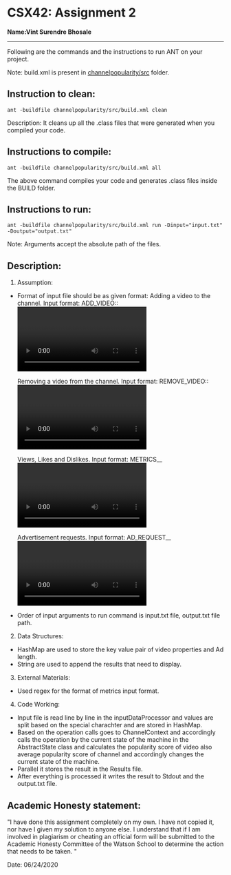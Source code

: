 # CSX42: Assignment 2
**Name:Vint Surendre Bhosale** 

-----------------------------------------------------------------------

Following are the commands and the instructions to run ANT on your project.


Note: build.xml is present in [channelpopularity/src](./channelpopularity/src/) folder.

## Instruction to clean:

```commandline
ant -buildfile channelpopularity/src/build.xml clean
```

Description: It cleans up all the .class files that were generated when you
compiled your code.

## Instructions to compile:

```commandline
ant -buildfile channelpopularity/src/build.xml all
```
The above command compiles your code and generates .class files inside the BUILD folder.

## Instructions to run:

```commandline
ant -buildfile channelpopularity/src/build.xml run -Dinput="input.txt" -Doutput="output.txt"
```
Note: Arguments accept the absolute path of the files.


## Description:
1. Assumption:
 - Format of input file should be as given format:
   Adding a video to the channel. Input format: ADD_VIDEO::<video name>.

   Removing a video from the channel. Input format: REMOVE_VIDEO::<video name>.

   Views, Likes and Dislikes. Input format: METRICS__<video name>::[VIEWS=<delta in #views>,LIKES=<delta in #likes>,DISLIKES=<delta in #dislikes>].
   Views, Likes and Dislikes MUST be integers.
   There are no spaces before or after the comma character.
   Unlike likes and dislikes, the delta in the number of views cannot be negative.

   Advertisement requests. Input format: AD_REQUEST__<video name>::LEN=<length>.
 - Order of input arguments to run command is input.txt file, output.txt file path.

2. Data Structures:
 - HashMap are used to store the key value pair of video properties and Ad length.
 - String are used to append the results that need to display.

3. External Materials:
 - Used regex for the format of metrics input format.

4. Code Working:
 - Input file is read line by line in the inputDataProcessor and values are split based on the special charachter
   and are stored in HashMap.
 - Based on the operation calls goes to ChannelContext and accordingly calls the operation by the current state
   of the machine in the AbstractState class and calculates the popularity score of video also average popularity
   score of channel and accordingly changes the current state of the machine.
 - Parallel it stores the result in the Results file.
 - After everything is processed it writes the result to Stdout and the output.txt file.


## Academic Honesty statement:

"I have done this assignment completely on my own. I have not copied
it, nor have I given my solution to anyone else. I understand that if
I am involved in plagiarism or cheating an official form will be
submitted to the Academic Honesty Committee of the Watson School to
determine the action that needs to be taken. "

Date: 06/24/2020


